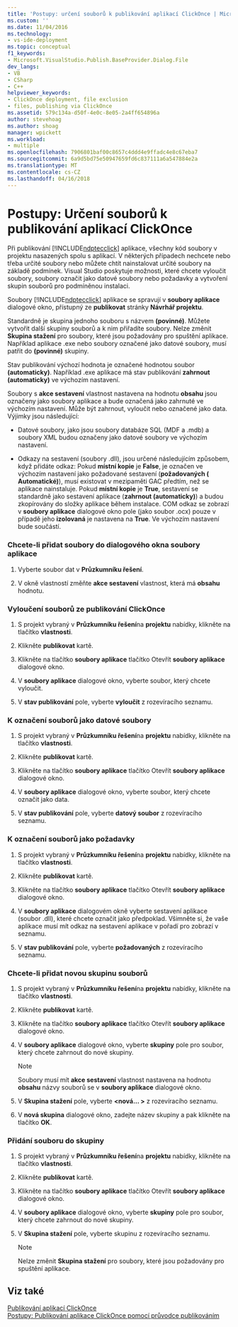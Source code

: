 ```yaml
---
title: 'Postupy: určení souborů k publikování aplikací ClickOnce | Microsoft Docs'
ms.custom: ''
ms.date: 11/04/2016
ms.technology:
- vs-ide-deployment
ms.topic: conceptual
f1_keywords:
- Microsoft.VisualStudio.Publish.BaseProvider.Dialog.File
dev_langs:
- VB
- CSharp
- C++
helpviewer_keywords:
- ClickOnce deployment, file exclusion
- files, publishing via ClickOnce
ms.assetid: 579c134a-d50f-4e0c-8e05-2a4ff654896a
author: stevehoag
ms.author: shoag
manager: wpickett
ms.workload:
- multiple
ms.openlocfilehash: 7906801baf00c8657c4ddd4e9ffadc4e8c67eba7
ms.sourcegitcommit: 6a9d5bd75e50947659fd6c837111a6a547884e2a
ms.translationtype: MT
ms.contentlocale: cs-CZ
ms.lasthandoff: 04/16/2018
---
```

# <a name="how-to-specify-which-files-are-published-by-clickonce"></a>Postupy: Určení souborů k publikování aplikací ClickOnce
Při publikování [!INCLUDE[ndptecclick](../deployment/includes/ndptecclick_md.md)] aplikace, všechny kód soubory v projektu nasazených spolu s aplikací. V některých případech nechcete nebo třeba určité soubory nebo můžete chtít nainstalovat určité soubory na základě podmínek. Visual Studio poskytuje možnosti, které chcete vyloučit soubory, soubory označit jako datové soubory nebo požadavky a vytvoření skupin souborů pro podmíněnou instalaci.  
  
 Soubory [!INCLUDE[ndptecclick](../deployment/includes/ndptecclick_md.md)] aplikace se spravují v **soubory aplikace** dialogové okno, přístupný ze **publikovat** stránky **Návrhář projektu**.  
  
 Standardně je skupina jednoho souboru s názvem **(povinné)**. Můžete vytvořit další skupiny souborů a k nim přiřadíte soubory. Nelze změnit **Skupina stažení** pro soubory, které jsou požadovány pro spuštění aplikace. Například aplikace .exe nebo soubory označené jako datové soubory, musí patřit do **(povinné)** skupiny.  
  
 Stav publikování výchozí hodnota je označené hodnotou soubor **(automaticky)**. Například .exe aplikace má stav publikování **zahrnout (automaticky)** ve výchozím nastavení.  
  
 Soubory s **akce sestavení** vlastnost nastavena na hodnotu **obsahu** jsou označeny jako soubory aplikace a bude označená jako zahrnuté ve výchozím nastavení. Může být zahrnout, vyloučit nebo označené jako data. Výjimky jsou následující:  
  
-   Datové soubory, jako jsou soubory databáze SQL (MDF a .mdb) a soubory XML budou označeny jako datové soubory ve výchozím nastavení.  
  
-   Odkazy na sestavení (soubory .dll), jsou určené následujícím způsobem, když přidáte odkaz: Pokud **místní kopie** je **False**, je označen ve výchozím nastavení jako požadované sestavení (**požadovaných ( Automatické)**), musí existovat v mezipaměti GAC předtím, než se aplikace nainstaluje. Pokud **místní kopie** je **True**, sestavení se standardně jako sestavení aplikace (**zahrnout (automaticky)**) a budou zkopírovány do složky aplikace během instalace. COM odkaz se zobrazí v **soubory aplikace** dialogové okno pole (jako soubor .ocx) pouze v případě jeho **izolovaná** je nastavena na **True**. Ve výchozím nastavení bude součástí.  
  
### <a name="to-add-files-to-the-application-files-dialog-box"></a>Chcete-li přidat soubory do dialogového okna soubory aplikace  
  
1.  Vyberte soubor dat v **Průzkumníku řešení**.  
  
2.  V okně vlastností změňte **akce sestavení** vlastnost, která má **obsahu** hodnotu.  
  
### <a name="to-exclude-files-from-clickonce-publishing"></a>Vyloučení souborů ze publikování ClickOnce  
  
1.  S projekt vybraný v **Průzkumníku řešení**na **projektu** nabídky, klikněte na tlačítko **vlastnosti**.  
  
2.  Klikněte **publikovat** kartě.  
  
3.  Klikněte na tlačítko **soubory aplikace** tlačítko Otevřít **soubory aplikace** dialogové okno.  
  
4.  V **soubory aplikace** dialogové okno, vyberte soubor, který chcete vyloučit.  
  
5.  V **stav publikování** pole, vyberte **vyloučit** z rozevíracího seznamu.  
  
### <a name="to-mark-files-as-data-files"></a>K označení souborů jako datové soubory  
  
1.  S projekt vybraný v **Průzkumníku řešení**na **projektu** nabídky, klikněte na tlačítko **vlastnosti**.  
  
2.  Klikněte **publikovat** kartě.  
  
3.  Klikněte na tlačítko **soubory aplikace** tlačítko Otevřít **soubory aplikace** dialogové okno.  
  
4.  V **soubory aplikace** dialogové okno, vyberte soubor, který chcete označit jako data.  
  
5.  V **stav publikování** pole, vyberte **datový soubor** z rozevíracího seznamu.  
  
### <a name="to-mark-files-as-prerequisites"></a>K označení souborů jako požadavky  
  
1.  S projekt vybraný v **Průzkumníku řešení**na **projektu** nabídky, klikněte na tlačítko **vlastnosti**.  
  
2.  Klikněte **publikovat** kartě.  
  
3.  Klikněte na tlačítko **soubory aplikace** tlačítko Otevřít **soubory aplikace** dialogové okno.  
  
4.  V **soubory aplikace** dialogovém okně vyberte sestavení aplikace (soubor .dll), které chcete označit jako předpoklad. Všimněte si, že vaše aplikace musí mít odkaz na sestavení aplikace v pořadí pro zobrazí v seznamu.  
  
5.  V **stav publikování** pole, vyberte **požadovaných** z rozevíracího seznamu.  
  
### <a name="to-add-a-new-file-group"></a>Chcete-li přidat novou skupinu souborů  
  
1.  S projekt vybraný v **Průzkumníku řešení**na **projektu** nabídky, klikněte na tlačítko **vlastnosti**.  
  
2.  Klikněte **publikovat** kartě.  
  
3.  Klikněte na tlačítko **soubory aplikace** tlačítko Otevřít **soubory aplikace** dialogové okno.  
  
4.  V **soubory aplikace** dialogové okno, vyberte **skupiny** pole pro soubor, který chcete zahrnout do nové skupiny.  
  
    > [!NOTE]
    >  Soubory musí mít **akce sestavení** vlastnost nastavena na hodnotu **obsahu** názvy souborů se v **soubory aplikace** dialogové okno.  
  
5.  V **Skupina stažení** pole, vyberte  **\<nová... >** z rozevíracího seznamu.  
  
6.  V **nová skupina** dialogové okno, zadejte název skupiny a pak klikněte na tlačítko **OK**.  
  
### <a name="to-add-a-file-to-a-group"></a>Přidání souboru do skupiny  
  
1.  S projekt vybraný v **Průzkumníku řešení**na **projektu** nabídky, klikněte na tlačítko **vlastnosti**.  
  
2.  Klikněte **publikovat** kartě.  
  
3.  Klikněte na tlačítko **soubory aplikace** tlačítko Otevřít **soubory aplikace** dialogové okno.  
  
4.  V **soubory aplikace** dialogové okno, vyberte **skupiny** pole pro soubor, který chcete zahrnout do nové skupiny.  
  
5.  V **Skupina stažení** pole, vyberte skupinu z rozevíracího seznamu.  
  
    > [!NOTE]
    >  Nelze změnit **Skupina stažení** pro soubory, které jsou požadovány pro spuštění aplikace.  
  
## <a name="see-also"></a>Viz také  
 [Publikování aplikací ClickOnce](../deployment/publishing-clickonce-applications.md)   
 [Postupy: Publikování aplikace ClickOnce pomocí průvodce publikováním](../deployment/how-to-publish-a-clickonce-application-using-the-publish-wizard.md)